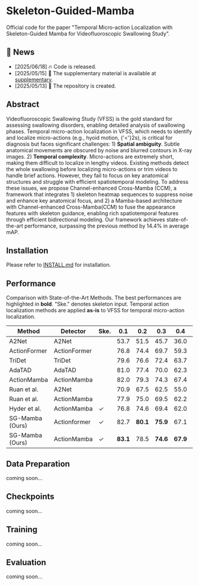 # Skeleton-Guided-Mamba

Official code for the paper "Temporal Micro-action Localization with Skeleton-Guided Mamba for Videofluoroscopic Swallowing Study".

## 📢 News
- [2025/06/18] 🔥 Code is released.
- [2025/05/15] 📕 The supplementary material is available at [supplementary](./assets/Supplementary.pdf).
- [2025/05/13] 🔄 The repository is created.

## Abstract

Videofluoroscopic Swallowing Study (VFSS) is the gold standard for assessing swallowing disorders,
enabling detailed analysis of swallowing phases.
Temporal micro-action localization in VFSS, which needs to identify and localize micro-actions
(e.g., hyoid motion, {'<'}2s), is critical for diagnosis but faces significant challenges: 1) **Spatial ambiguity**. Subtle anatomical movements are obscured by noise and blurred contours in X-ray images. 2) **Temporal complexity**. Micro-actions are extremely short, making them difficult to localize in lengthy videos.
Existing methods detect the whole swallowing before localizing micro-actions or trim videos to handle brief actions.
However, they fail to focus on key anatomical structures and struggle with efficient spatiotemporal modeling.
To address these issues, we propose Channel-enhanced Cross-Mamba (CCM), a framework that integrates 1) skeleton heatmap sequences to suppress noise and enhance key anatomical focus, and 2) a Mamba-based architecture with Channel-enhanced Cross-Mamba(CCM) to fuse the appearance features with skeleton guidance, enabling rich spatiotemporal features through efficient bidirectional modeling. Our framework achieves state-of-the-art performance, surpassing the previous method by 14.4\% in average mAP.

## Installation

Please refer to [INSTALL.md](./INSTALL.md) for installation.

## Performance

Comparison with State-of-the-Art Methods.
The best performances are highlighted in **bold**.
"Ske." denotes skeleton input. Temporal action localization methods are applied **as-is** to VFSS for temporal micro-action localization.

| Method            | Detector     | Ske. | 0.1      | 0.2      | 0.3      | 0.4      | 0.5      | 0.6      | 0.7      | Avg.     |
| ----------------- | ------------ | ---- | -------- | -------- | -------- | -------- | -------- | -------- | -------- | -------- |
| A2Net             | A2Net        |      | 53.7     | 51.5     | 45.7     | 36.0     | 22.4     | 10.6     | 3.5      | 31.9     |
| ActionFormer      | ActionFormer |      | 76.8     | 74.4     | 69.7     | 59.3     | 48.8     | 38.5     | 24.6     | 56.0     |
| TriDet            | TriDet       |      | 79.6     | 76.6     | 72.4     | 63.7     | 53.1     | 40.9     | 26.2     | 58.9     |
| AdaTAD            | AdaTAD       |      | 81.0     | 77.4     | 70.0     | 62.3     | 54.4     | 42.1     | 24.8     | 58.9     |
| ActionMamba       | ActionMamba  |      | 82.0     | 79.3     | 74.3     | 67.4     | 53.1     | 37.1     | 19.9     | 59.0     |
| Ruan et al.       | A2Net        |      | 70.9     | 67.5     | 62.5     | 55.0     | 46.1     | 31.6     | 15.8     | 49.9     |
| Ruan et al.       | ActionMamba  |      | 77.9     | 75.0     | 69.5     | 62.2     | 54.8     | 45.2     | 28.9     | 59.1     |
| Hyder et al.      | ActionMamba  | ✓    | 76.8     | 74.6     | 69.4     | 62.0     | 56.2     | 45.2     | 30.8     | 59.3     |
| SG-Mamba (Ours)   | Actionformer | ✓    | 82.7     | **80.1** | **75.9** | 67.1 | 58.4 | 49.2 | 33.5 | 63.8 |
| SG-Mamba (Ours)   | ActionMamba  | ✓    | **83.1**   | 78.5     | **74.6**   | **67.9**   | **59.0**   | **50.0**   | **37.2**   | **64.3**   |



## Data Preparation

coming soon...

## Checkpoints
coming soon...

## Training

coming soon...

## Evaluation

coming soon...


